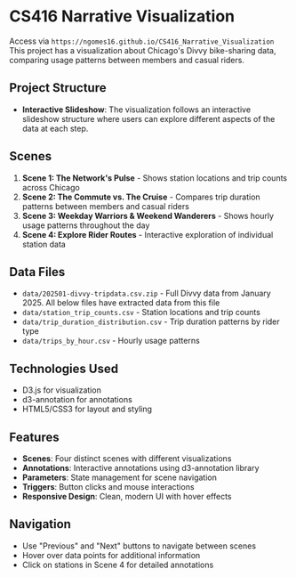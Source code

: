# CS416 Narrative Visualization

Access via `https://ngomes16.github.io/CS416_Narrative_Visualization`
This project has a visualization about Chicago's Divvy bike-sharing data, comparing usage patterns between members and casual riders.

## Project Structure

- **Interactive Slideshow**: The visualization follows an interactive slideshow structure where users can explore different aspects of the data at each step.

## Scenes

1. **Scene 1: The Network's Pulse** - Shows station locations and trip counts across Chicago
2. **Scene 2: The Commute vs. The Cruise** - Compares trip duration patterns between members and casual riders
3. **Scene 3: Weekday Warriors & Weekend Wanderers** - Shows hourly usage patterns throughout the day
4. **Scene 4: Explore Rider Routes** - Interactive exploration of individual station data

## Data Files

- `data/202501-divvy-tripdata.csv.zip` - Full Divvy data from January 2025. All below files have extracted data from this file
- `data/station_trip_counts.csv` - Station locations and trip counts
- `data/trip_duration_distribution.csv` - Trip duration patterns by rider type
- `data/trips_by_hour.csv` - Hourly usage patterns

## Technologies Used

- D3.js for visualization
- d3-annotation for annotations
- HTML5/CSS3 for layout and styling

## Features

- **Scenes**: Four distinct scenes with different visualizations
- **Annotations**: Interactive annotations using d3-annotation library
- **Parameters**: State management for scene navigation
- **Triggers**: Button clicks and mouse interactions
- **Responsive Design**: Clean, modern UI with hover effects

## Navigation

- Use "Previous" and "Next" buttons to navigate between scenes
- Hover over data points for additional information
- Click on stations in Scene 4 for detailed annotations 
